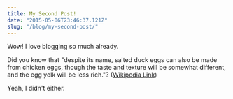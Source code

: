 ```yaml
---
title: My Second Post!
date: "2015-05-06T23:46:37.121Z"
slug: "/blog/my-second-post/"
---
```


Wow! I love blogging so much already.

Did you know that "despite its name, salted duck eggs can also be made from
chicken eggs, though the taste and texture will be somewhat different, and the
egg yolk will be less rich."?
([Wikipedia Link](http://en.wikipedia.org/wiki/Salted_duck_egg))

Yeah, I didn't either.
